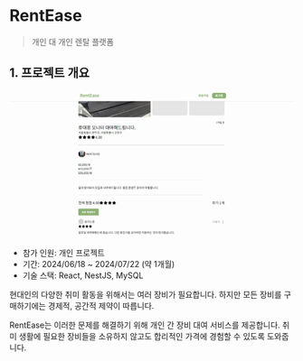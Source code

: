 # RentEase

> 개인 대 개인 렌탈 플랫폼
## 1. 프로젝트 개요

![intro-img](https://github.com/1Dohyeon/RentEase/blob/main/imgs/intro-img.png?raw=true)

-   참가 인원: 개인 프로젝트
-   기간: 2024/06/18 ~ 2024/07/22 (약 1개월)
-   기술 스택: React, NestJS, MySQL

현대인의 다양한 취미 활동을 위해서는 여러 장비가 필요합니다. 하지만 모든 장비를 구매하기에는 경제적, 공간적 제약이 따릅니다.

RentEase는 이러한 문제를 해결하기 위해 개인 간 장비 대여 서비스를 제공합니다. 취미 생활에 필요한 장비들을 소유하지 않고도 합리적인 가격에 경험할 수 있도록 도와줍니다.